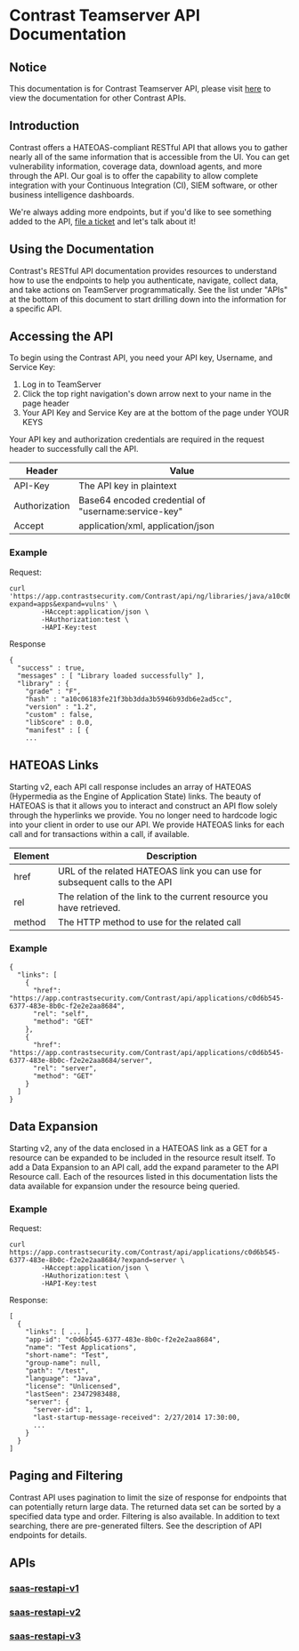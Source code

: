 # Contrast Teamserver API Documentation

## **Notice**
This documentation is for Contrast Teamserver API, please visit [here](https://api.contrastsecurity.com) to view the documentation for other Contrast APIs.

## Introduction
Contrast offers a HATEOAS-compliant RESTful API that allows you to gather nearly all of the same information that is accessible from the UI. 
You can get vulnerability information, coverage data, download agents, and more through the API. 
Our goal is to offer the capability to allow complete integration with your Continuous Integration (CI), SIEM software, or other business intelligence dashboards.

We're always adding more endpoints, but if you'd like to see something added to the API, [file a ticket](https://support.contrastsecurity.com/hc/en-us/requests/new) and let's talk about it!

## Using the Documentation
Contrast's RESTful API documentation provides resources to understand how to use the endpoints to help you authenticate, navigate, collect data, and take actions on TeamServer programmatically. 
See the list under "APIs" at the bottom of this document to start drilling down into the information for a specific API.

## Accessing the API
To begin using the Contrast API, you need your API key, Username, and Service Key:
1) Log in to TeamServer 
2) Click the top right navigation's down arrow next to your name in the page header 
3) Your API Key and Service Key are at the bottom of the page under YOUR KEYS

Your API key and authorization credentials are required in the request header to successfully call the API.

| Header | Value |
| ----- | ----- |
| API-Key |	The API key in plaintext|
| Authorization | Base64 encoded credential of "username:service-key" |
| Accept | application/xml, application/json |

### Example
Request:
```shell
curl 'https://app.contrastsecurity.com/Contrast/api/ng/libraries/java/a10c06183fe21f3bb3dda3b5946b93db6e2ad5cc?expand=apps&expand=vulns' \
		-HAccept:application/json \
		-HAuthorization:test \
		-HAPI-Key:test
```
Response
```
{
  "success" : true,
  "messages" : [ "Library loaded successfully" ],
  "library" : {
    "grade" : "F",
    "hash" : "a10c06183fe21f3bb3dda3b5946b93db6e2ad5cc",
    "version" : "1.2",
    "custom" : false,
    "libScore" : 0.0,
    "manifest" : [ {
    ...
```

## HATEOAS Links
Starting v2, each API call response includes an array of HATEOAS (Hypermedia as the Engine of Application State) links. 
The beauty of HATEOAS is that it allows you to interact and construct an API flow solely through the hyperlinks we provide. 
You no longer need to hardcode logic into your client in order to use our API. 
We provide HATEOAS links for each call and for transactions within a call, if available.

| Element | Description |
| --- | --- |
| href | URL of the related HATEOAS link you can use for subsequent calls to the API |
| rel | The relation of the link to the current resource you have retrieved. |
| method | The HTTP method to use for the related call |

### Example
```
{
  "links": [
    {
      "href": "https://app.contrastsecurity.com/Contrast/api/applications/c0d6b545-6377-483e-8b0c-f2e2e2aa8684",
      "rel": "self",
      "method": "GET"
    },
    {
      "href": "https://app.contrastsecurity.com/Contrast/api/applications/c0d6b545-6377-483e-8b0c-f2e2e2aa8684/server",
      "rel": "server",
      "method": "GET"
    }
  ]
}
```

## Data Expansion
Starting v2, any of the data enclosed in a HATEOAS link as a GET for a resource can be expanded to be included in the resource result itself. 
To add a Data Expansion to an API call, add the expand parameter to the API Resource call. 
Each of the resources listed in this documentation lists the data available for expansion under the resource being queried.

### Example
Request:
```shell
curl https://app.contrastsecurity.com/Contrast/api/applications/c0d6b545-6377-483e-8b0c-f2e2e2aa8684/?expand=server \
		-HAccept:application/json \
		-HAuthorization:test \
		-HAPI-Key:test
```
Response:
```
[
  {
    "links": [ ... ],
    "app-id": "c0d6b545-6377-483e-8b0c-f2e2e2aa8684",
    "name": "Test Applications",
    "short-name": "Test",
    "group-name": null,
    "path": "/test",
    "language": "Java",
    "license": "Unlicensed",
    "lastSeen": 23472983488,
    "server": {
      "server-id": 1,
      "last-startup-message-received": 2/27/2014 17:30:00,
      ...
    }
  }
]
```
## Paging and Filtering
Contrast API uses pagination to limit the size of response for endpoints that can potentially return large data. 
The returned data set can be sorted by a specified data type and order. 
Filtering is also available. 
In addition to text searching, there are pre-generated filters. 
See the description of API endpoints for details.

## APIs
### [saas-restapi-v1](<./saas-restapi-v1/README.md>)
### [saas-restapi-v2](<./saas-restapi-v2/README.md>)
### [saas-restapi-v3](<./saas-restapi-v3/README.md>)

